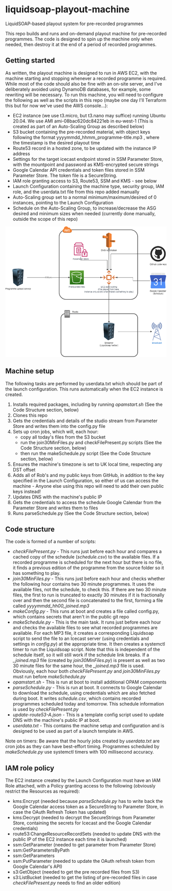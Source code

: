 # liquidsoap-playout-machine
LiquidSOAP-based playout system for pre-recorded programmes

This repo builds and runs and on-demand playout machine for pre-recorded programmes. The code is designed to spin up the machine only when needed, then destroy it at the end of a period of recorded programmes.

## Getting started
As written, the playout machine is designed to run in AWS EC2, with the machine starting and stopping whenever a recorded programme is required. While most of the code should also be fine with an on-site server, and I've deliberately avoided using DynamoDB databases, for example, some rewriting will be necessary.
To run this machine, you will need to configure the following as well as the scripts in this repo (maybe one day I'll Terraform this but for now we've used the AWS console...):
 
- EC2 instance (we use t3.micro, but t3.nano may suffice) running Ubuntu 20.04. We use AMI ami-08bac620dc84221eb in eu-west-1 (This is created as part of an Auto-Scaling Group as described below)
- S3 bucket containing the pre-recorded material, with object keys following the format yyyymmdd_hhmm_programme-title.mp3 , where the timestamp is the desired playout time
- Route53 record in a hosted zone, to be updated with the instance IP address
- Settings for the target icecast endpoint stored in SSM Parameter Store, with the mountpoint and password as KMS-encrypted secure strings
- Google Calendar API credentials and token files stored in SSM Parameter Store. The token file is a SecureString. 
- IAM role granting access to S3, Route53, SSM and KMS - see below
- Launch Configuration containing the machine type, security group, IAM role, and the userdata.txt file from this repo added manually
- Auto-Scaling group set to a normal minimum/maximum/desired of 0 instances, pointing to the Launch Configuration
- Schedule on the Auto-Scaling Group, to increase/decrease the ASG desired and minimum sizes when needed (currently done manually, outside the scope of this repo)

![Architecture diagram](https://github.com/Cambridge105/liquidsoap-playout-machine/blob/main/playout.png?raw=true)

## Machine setup
The following tasks are performed by userdata.txt which should be part of the launch configuration. This runs automatically when the EC2 instance is created.
1. Installs required packages, including by running *opamstart.sh*  (See the Code Structure section, below)
2. Clones this repo
3. Gets the credentials and details of the studio stream from Parameter Store and writes them into the config.py file
4. Sets up cron jobs, which will, each hour:
   - copy all today's files from the S3 bucket 
   - run the join30MinFiles.py and checkFilePresent.py scripts (See the Code Structure section, below)
   - then run the makeSchedule.py script (See the Code Structure section, below)
5. Ensures the machine's timezone is set to UK local time, respecting any DST offset
6. Adds all of Rob's and my public keys from GitHub, in addition to the key specified in the Launch Configuration, so either of us can access the machine - Anyone else using this repo will need to add their own public keys instead!
7. Updates DNS with the machine's public IP
8. Gets the credentials to access the schedule Google Calendar from the Parameter Store and writes them to files
9. Runs parseSchedule.py (See the Code Structure section, below)

## Code structure
The code is formed of a number of scripts:

 - *checkFilePresent.py* - This runs just before each hour and compares a cached copy of the schedule (*schedule.csv*) to the available files. If a recorded programme is scheduled for the next hour but there is no file, it finds a previous edition of the programme from the source folder so it has something to play.
 - *join30MinFiles.py* - This runs just before each hour and checks whether the following hour contains two 30 minute programmes. It uses the available files, not the schedule, to check this. If there are two 30 minute files, the first to run is truncated to exactly 30 minutes if it is fractionally over and then the second file is concatenated to the first, forming a file called *yyyymmdd_hh00_joined.mp3* 
 -  *makeConfig.py* - This runs at boot and creates a file called config.py, which contains secrets that aren't in the public git repo
 - *makeSchedule.py* - This is the main task. It runs just before each hour and checks the available files to see what recorded programmes are available. For each MP3 file, it creates a corresponding Liquidsoap script to send the file to an Icecast server (using credentials and settings in *config.py*) at the appropriate time. It then creates a systemctl timer to run the Liquidsoap script. Note that this is independent of the schedule itself, so it will still work if the schedule link breaks. If a *_joined.mp3* file (created by *join30MinFiles.py*) is present as well as two 30 minute files for the same hour, the *_joined.mp3* file is used. Obviously, each hour both *checkFilePresent.py* and *join30MinFiles.py* must run before *makeSchedule.py*
 - *opamstart.sh* - This is run at boot to install additional OPAM components
 - *parseSchedule.py* - This is run at boot. It connects to Google Calendar to download the schedule, using credentials which are also fetched during boot. It writes *schedule.csv*, which contains recorded programmes scheduled today and tomorrow. This schedule information is used by *checkFilePresent.py*
 - *update-route53-A.json* - This is a template config script used to update DNS with the machine's public IP at boot.
 - *userdata.txt* - This contains the machine setup and configuration and is designed to be used as part of a launch template in AWS. 

Note on timers: Be aware that the hourly jobs created by *userdata.txt* are cron jobs as they can have best-effort timing. Programmes scheduled by *makeSchedule.py* use systemctl timers with 100 millisecond accuracy. 

## IAM role policy 
The EC2 instance created by the Launch Configuration must have an IAM Role attached, with a Policy granting access to the following (obviously restrict the Resources as required):
- kms:Encrypt (needed because *parseSchedule.py* has to write back the Google Calendar access token as a SecureString to Parameter Store, in case the OAuth Refresh Token has updated)
- kms:Decrypt (needed to decrypt the SecureStrings from Parameter Store, containing the secrets for Icecast and the Google Calendar credentials)
- route53:ChangeResourceRecordSets (needed to update DNS with the public IP of the EC2 instance each time it is launched)
- ssm:GetParameter (needed to get parameter from Parameter Store)
- ssm:GetParametersByPath
- ssm:GetParameters
- ssm:PutParameter (needed to update the OAuth refresh token from Google Calendar's API)
- s3:GetObject (needed to get the pre recorded files from S3)
- s3:ListBucket (needed to get the listing of pre-recorded files in case *checkFilePresent.py* needs to find an older edition)
